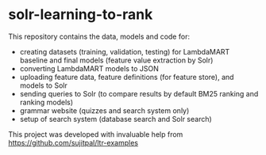 # solr-learning-to-rank

This repository contains the data, models and code for:
- creating datasets (training, validation, testing) for LambdaMART baseline and final models (feature value extraction by Solr)
- converting LambdaMART models to JSON
- uploading feature data, feature definitions (for feature store), and models to Solr
- sending queries to Solr (to compare results by default BM25 ranking and ranking models)
- grammar website (quizzes and search system only)
- setup of search system (database search and Solr search)

This project was developed with invaluable help from https://github.com/sujitpal/ltr-examples
